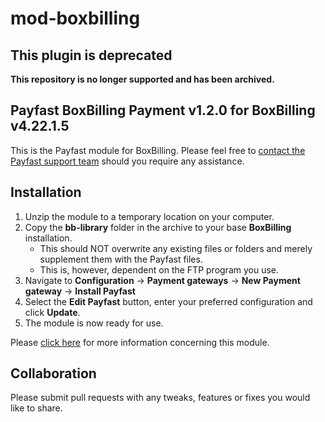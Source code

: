 # mod-boxbilling

## This plugin is deprecated

**This repository is no longer supported and has been archived.**

## Payfast BoxBilling Payment v1.2.0 for BoxBilling v4.22.1.5

This is the Payfast module for BoxBilling. Please feel free
to [contact the Payfast support team](https://payfast.io/contact/) should you require any assistance.

## Installation

1. Unzip the module to a temporary location on your computer.
2. Copy the **bb-library** folder in the archive to your base **BoxBilling** installation.
    - This should NOT overwrite any existing files or folders and merely supplement them with the Payfast files.
    - This is, however, dependent on the FTP program you use.
3. Navigate to **Configuration** -> **Payment gateways** -> **New Payment gateway** -> **Install Payfast**
4. Select the **Edit Payfast** button, enter your preferred configuration and click **Update**.
5. The module is now ready for use.

Please [click here](https://payfast.io/integration/plugins/boxbilling/) for more information concerning this module.

## Collaboration

Please submit pull requests with any tweaks, features or fixes you would like to share.

